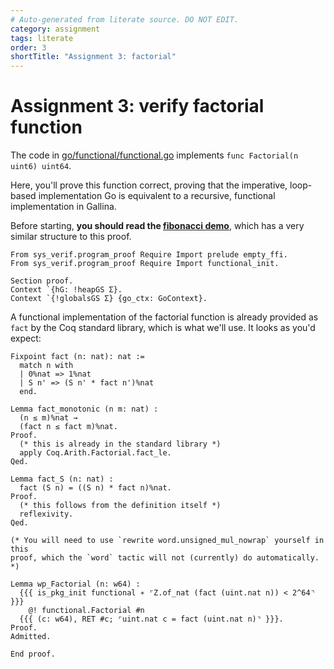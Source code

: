 ```yaml
---
# Auto-generated from literate source. DO NOT EDIT.
category: assignment
tags: literate
order: 3
shortTitle: "Assignment 3: factorial"
---
```


# Assignment 3: verify factorial function

The code in [go/functional/functional.go](https://github.com/tchajed/sys-verif-fa25-proofs/blob/main/go/functional/functional.go) implements `func Factorial(n uint6) uint64`.

Here, you'll prove this function correct, proving that the imperative, loop-based implementation Go is equivalent to a recursive, functional implementation in Gallina.

Before starting, **you should read the [fibonacci demo](/notes/program-proofs/fibonacci_proof.md)**, which has a very similar structure to this proof.

```rocq
From sys_verif.program_proof Require Import prelude empty_ffi.
From sys_verif.program_proof Require Import functional_init.

Section proof.
Context `{hG: !heapGS Σ}.
Context `{!globalsGS Σ} {go_ctx: GoContext}.

```

A functional implementation of the factorial function is already provided as `fact` by the Coq standard library, which is what we'll use. It looks as you'd expect:

```coq
Fixpoint fact (n: nat): nat :=
  match n with
  | 0%nat => 1%nat
  | S n' => (S n' * fact n')%nat
  end.
```

```rocq
Lemma fact_monotonic (n m: nat) :
  (n ≤ m)%nat →
  (fact n ≤ fact m)%nat.
Proof.
  (* this is already in the standard library *)
  apply Coq.Arith.Factorial.fact_le.
Qed.

Lemma fact_S (n: nat) :
  fact (S n) = ((S n) * fact n)%nat.
Proof.
  (* this follows from the definition itself *)
  reflexivity.
Qed.

(* You will need to use `rewrite word.unsigned_mul_nowrap` yourself in this
proof, which the `word` tactic will not (currently) do automatically. *)

Lemma wp_Factorial (n: w64) :
  {{{ is_pkg_init functional ∗ ⌜Z.of_nat (fact (uint.nat n)) < 2^64⌝ }}}
    @! functional.Factorial #n
  {{{ (c: w64), RET #c; ⌜uint.nat c = fact (uint.nat n)⌝ }}}.
Proof.
Admitted.

End proof.
```
